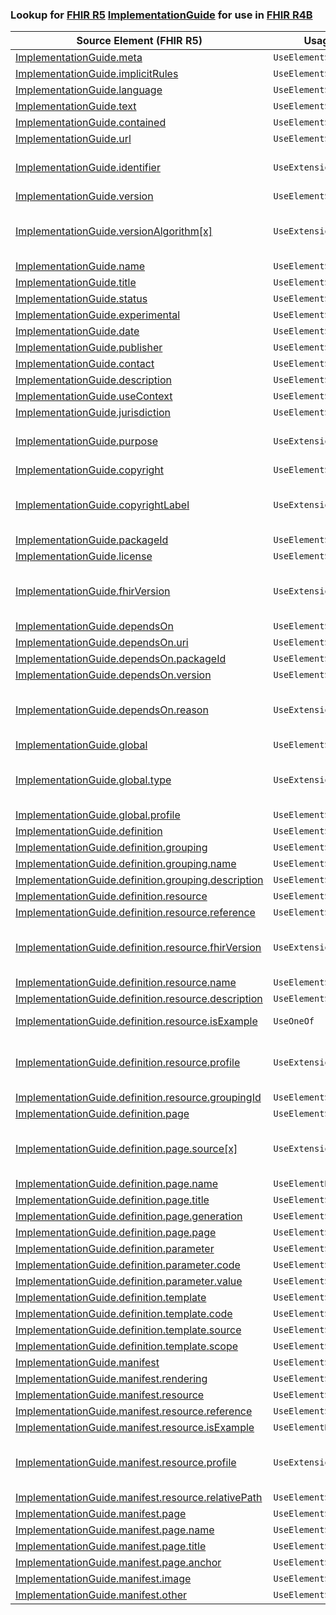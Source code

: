### Lookup for [FHIR R5](https://hl7.org/fhir/R5/) [ImplementationGuide](https://hl7.org/fhir/R5/ImplementationGuide.html) for use in [FHIR R4B](https://hl7.org/fhir/R4B/)

| Source Element (FHIR R5) | Usage | Target |
| -------------- | ----- | ------ |
| [ImplementationGuide.meta](https://hl7.org/fhir/R5/ImplementationGuide.html#resource) | `UseElementSameName` | [ImplementationGuide.meta](https://hl7.org/fhir/R4B/ImplementationGuide.html#resource) |
| [ImplementationGuide.implicitRules](https://hl7.org/fhir/R5/ImplementationGuide.html#resource) | `UseElementSameName` | [ImplementationGuide.implicitRules](https://hl7.org/fhir/R4B/ImplementationGuide.html#resource) |
| [ImplementationGuide.language](https://hl7.org/fhir/R5/ImplementationGuide.html#resource) | `UseElementSameName` | [ImplementationGuide.language](https://hl7.org/fhir/R4B/ImplementationGuide.html#resource) |
| [ImplementationGuide.text](https://hl7.org/fhir/R5/ImplementationGuide.html#resource) | `UseElementSameName` | [ImplementationGuide.text](https://hl7.org/fhir/R4B/ImplementationGuide.html#resource) |
| [ImplementationGuide.contained](https://hl7.org/fhir/R5/ImplementationGuide.html#resource) | `UseElementSameName` | [ImplementationGuide.contained](https://hl7.org/fhir/R4B/ImplementationGuide.html#resource) |
| [ImplementationGuide.url](https://hl7.org/fhir/R5/ImplementationGuide.html#resource) | `UseElementSameName` | [ImplementationGuide.url](https://hl7.org/fhir/R4B/ImplementationGuide.html#resource) |
| [ImplementationGuide.identifier](https://hl7.org/fhir/R5/ImplementationGuide.html#resource) | `UseExtension` | [http://hl7.org/fhir/5.0/StructureDefinition/extension-ImplementationGuide.identifier](StructureDefinition-ext-R5-ImplementationGuide.identifier.html) |
| [ImplementationGuide.version](https://hl7.org/fhir/R5/ImplementationGuide.html#resource) | `UseElementSameName` | [ImplementationGuide.version](https://hl7.org/fhir/R4B/ImplementationGuide.html#resource) |
| [ImplementationGuide.versionAlgorithm[x]](https://hl7.org/fhir/R5/ImplementationGuide.html#resource) | `UseExtension` | [http://hl7.org/fhir/5.0/StructureDefinition/extension-ImplementationGuide.versionAlgorithm](StructureDefinition-ext-R5-ImplementationGuide.versionAlgorithm.html) |
| [ImplementationGuide.name](https://hl7.org/fhir/R5/ImplementationGuide.html#resource) | `UseElementSameName` | [ImplementationGuide.name](https://hl7.org/fhir/R4B/ImplementationGuide.html#resource) |
| [ImplementationGuide.title](https://hl7.org/fhir/R5/ImplementationGuide.html#resource) | `UseElementSameName` | [ImplementationGuide.title](https://hl7.org/fhir/R4B/ImplementationGuide.html#resource) |
| [ImplementationGuide.status](https://hl7.org/fhir/R5/ImplementationGuide.html#resource) | `UseElementSameName` | [ImplementationGuide.status](https://hl7.org/fhir/R4B/ImplementationGuide.html#resource) |
| [ImplementationGuide.experimental](https://hl7.org/fhir/R5/ImplementationGuide.html#resource) | `UseElementSameName` | [ImplementationGuide.experimental](https://hl7.org/fhir/R4B/ImplementationGuide.html#resource) |
| [ImplementationGuide.date](https://hl7.org/fhir/R5/ImplementationGuide.html#resource) | `UseElementSameName` | [ImplementationGuide.date](https://hl7.org/fhir/R4B/ImplementationGuide.html#resource) |
| [ImplementationGuide.publisher](https://hl7.org/fhir/R5/ImplementationGuide.html#resource) | `UseElementSameName` | [ImplementationGuide.publisher](https://hl7.org/fhir/R4B/ImplementationGuide.html#resource) |
| [ImplementationGuide.contact](https://hl7.org/fhir/R5/ImplementationGuide.html#resource) | `UseElementSameName` | [ImplementationGuide.contact](https://hl7.org/fhir/R4B/ImplementationGuide.html#resource) |
| [ImplementationGuide.description](https://hl7.org/fhir/R5/ImplementationGuide.html#resource) | `UseElementSameName` | [ImplementationGuide.description](https://hl7.org/fhir/R4B/ImplementationGuide.html#resource) |
| [ImplementationGuide.useContext](https://hl7.org/fhir/R5/ImplementationGuide.html#resource) | `UseElementSameName` | [ImplementationGuide.useContext](https://hl7.org/fhir/R4B/ImplementationGuide.html#resource) |
| [ImplementationGuide.jurisdiction](https://hl7.org/fhir/R5/ImplementationGuide.html#resource) | `UseElementSameName` | [ImplementationGuide.jurisdiction](https://hl7.org/fhir/R4B/ImplementationGuide.html#resource) |
| [ImplementationGuide.purpose](https://hl7.org/fhir/R5/ImplementationGuide.html#resource) | `UseExtension` | [http://hl7.org/fhir/5.0/StructureDefinition/extension-ImplementationGuide.purpose](StructureDefinition-ext-R5-ImplementationGuide.purpose.html) |
| [ImplementationGuide.copyright](https://hl7.org/fhir/R5/ImplementationGuide.html#resource) | `UseElementSameName` | [ImplementationGuide.copyright](https://hl7.org/fhir/R4B/ImplementationGuide.html#resource) |
| [ImplementationGuide.copyrightLabel](https://hl7.org/fhir/R5/ImplementationGuide.html#resource) | `UseExtension` | [http://hl7.org/fhir/5.0/StructureDefinition/extension-ImplementationGuide.copyrightLabel](StructureDefinition-ext-R5-ImplementationGuide.copyrightLabel.html) |
| [ImplementationGuide.packageId](https://hl7.org/fhir/R5/ImplementationGuide.html#resource) | `UseElementSameName` | [ImplementationGuide.packageId](https://hl7.org/fhir/R4B/ImplementationGuide.html#resource) |
| [ImplementationGuide.license](https://hl7.org/fhir/R5/ImplementationGuide.html#resource) | `UseElementSameName` | [ImplementationGuide.license](https://hl7.org/fhir/R4B/ImplementationGuide.html#resource) |
| [ImplementationGuide.fhirVersion](https://hl7.org/fhir/R5/ImplementationGuide.html#resource) | `UseExtension` | [http://hl7.org/fhir/5.0/StructureDefinition/extension-ImplementationGuide.fhirVersion](StructureDefinition-ext-R5-ImplementationGuide.fhirVersion.html) |
| [ImplementationGuide.dependsOn](https://hl7.org/fhir/R5/ImplementationGuide.html#resource) | `UseElementSameName` | [ImplementationGuide.dependsOn](https://hl7.org/fhir/R4B/ImplementationGuide.html#resource) |
| [ImplementationGuide.dependsOn.uri](https://hl7.org/fhir/R5/ImplementationGuide.html#resource) | `UseElementSameName` | [ImplementationGuide.dependsOn.uri](https://hl7.org/fhir/R4B/ImplementationGuide.html#resource) |
| [ImplementationGuide.dependsOn.packageId](https://hl7.org/fhir/R5/ImplementationGuide.html#resource) | `UseElementSameName` | [ImplementationGuide.dependsOn.packageId](https://hl7.org/fhir/R4B/ImplementationGuide.html#resource) |
| [ImplementationGuide.dependsOn.version](https://hl7.org/fhir/R5/ImplementationGuide.html#resource) | `UseElementSameName` | [ImplementationGuide.dependsOn.version](https://hl7.org/fhir/R4B/ImplementationGuide.html#resource) |
| [ImplementationGuide.dependsOn.reason](https://hl7.org/fhir/R5/ImplementationGuide.html#resource) | `UseExtension` | [http://hl7.org/fhir/5.0/StructureDefinition/extension-ImplementationGuide.dependsOn.reason](StructureDefinition-ext-R5-ImplementationGuide.de.reason.html) |
| [ImplementationGuide.global](https://hl7.org/fhir/R5/ImplementationGuide.html#resource) | `UseElementSameName` | [ImplementationGuide.global](https://hl7.org/fhir/R4B/ImplementationGuide.html#resource) |
| [ImplementationGuide.global.type](https://hl7.org/fhir/R5/ImplementationGuide.html#resource) | `UseExtension` | [http://hl7.org/fhir/5.0/StructureDefinition/extension-ImplementationGuide.global.type](StructureDefinition-ext-R5-ImplementationGuide.gl.type.html) |
| [ImplementationGuide.global.profile](https://hl7.org/fhir/R5/ImplementationGuide.html#resource) | `UseElementSameName` | [ImplementationGuide.global.profile](https://hl7.org/fhir/R4B/ImplementationGuide.html#resource) |
| [ImplementationGuide.definition](https://hl7.org/fhir/R5/ImplementationGuide.html#resource) | `UseElementSameName` | [ImplementationGuide.definition](https://hl7.org/fhir/R4B/ImplementationGuide.html#resource) |
| [ImplementationGuide.definition.grouping](https://hl7.org/fhir/R5/ImplementationGuide.html#resource) | `UseElementSameName` | [ImplementationGuide.definition.grouping](https://hl7.org/fhir/R4B/ImplementationGuide.html#resource) |
| [ImplementationGuide.definition.grouping.name](https://hl7.org/fhir/R5/ImplementationGuide.html#resource) | `UseElementSameName` | [ImplementationGuide.definition.grouping.name](https://hl7.org/fhir/R4B/ImplementationGuide.html#resource) |
| [ImplementationGuide.definition.grouping.description](https://hl7.org/fhir/R5/ImplementationGuide.html#resource) | `UseElementSameName` | [ImplementationGuide.definition.grouping.description](https://hl7.org/fhir/R4B/ImplementationGuide.html#resource) |
| [ImplementationGuide.definition.resource](https://hl7.org/fhir/R5/ImplementationGuide.html#resource) | `UseElementSameName` | [ImplementationGuide.definition.resource](https://hl7.org/fhir/R4B/ImplementationGuide.html#resource) |
| [ImplementationGuide.definition.resource.reference](https://hl7.org/fhir/R5/ImplementationGuide.html#resource) | `UseElementSameName` | [ImplementationGuide.definition.resource.reference](https://hl7.org/fhir/R4B/ImplementationGuide.html#resource) |
| [ImplementationGuide.definition.resource.fhirVersion](https://hl7.org/fhir/R5/ImplementationGuide.html#resource) | `UseExtension` | [http://hl7.org/fhir/5.0/StructureDefinition/extension-ImplementationGuide.definition.resource.fhirVersion](StructureDefinition-ext-R5-ImplementationGuide.de.re.fhirVersion.html) |
| [ImplementationGuide.definition.resource.name](https://hl7.org/fhir/R5/ImplementationGuide.html#resource) | `UseElementSameName` | [ImplementationGuide.definition.resource.name](https://hl7.org/fhir/R4B/ImplementationGuide.html#resource) |
| [ImplementationGuide.definition.resource.description](https://hl7.org/fhir/R5/ImplementationGuide.html#resource) | `UseElementSameName` | [ImplementationGuide.definition.resource.description](https://hl7.org/fhir/R4B/ImplementationGuide.html#resource) |
| [ImplementationGuide.definition.resource.isExample](https://hl7.org/fhir/R5/ImplementationGuide.html#resource) | `UseOneOf` | [ImplementationGuide.definition.resource.example[x]](https://hl7.org/fhir/R4B/ImplementationGuide.html#resource)<br />[ImplementationGuide.definition.resource.example[x]](https://hl7.org/fhir/R4B/ImplementationGuide.html#resource) |
| [ImplementationGuide.definition.resource.profile](https://hl7.org/fhir/R5/ImplementationGuide.html#resource) | `UseExtension` | [http://hl7.org/fhir/5.0/StructureDefinition/extension-ImplementationGuide.definition.resource.profile](StructureDefinition-ext-R5-ImplementationGuide.de.re.profile.html) |
| [ImplementationGuide.definition.resource.groupingId](https://hl7.org/fhir/R5/ImplementationGuide.html#resource) | `UseElementSameName` | [ImplementationGuide.definition.resource.groupingId](https://hl7.org/fhir/R4B/ImplementationGuide.html#resource) |
| [ImplementationGuide.definition.page](https://hl7.org/fhir/R5/ImplementationGuide.html#resource) | `UseElementSameName` | [ImplementationGuide.definition.page](https://hl7.org/fhir/R4B/ImplementationGuide.html#resource) |
| [ImplementationGuide.definition.page.source[x]](https://hl7.org/fhir/R5/ImplementationGuide.html#resource) | `UseExtension` | [http://hl7.org/fhir/5.0/StructureDefinition/extension-ImplementationGuide.definition.page.source](StructureDefinition-ext-R5-ImplementationGuide.de.pa.source.html) |
| [ImplementationGuide.definition.page.name](https://hl7.org/fhir/R5/ImplementationGuide.html#resource) | `UseElementRenamed` | [ImplementationGuide.definition.page.name[x]](https://hl7.org/fhir/R4B/ImplementationGuide.html#resource) |
| [ImplementationGuide.definition.page.title](https://hl7.org/fhir/R5/ImplementationGuide.html#resource) | `UseElementSameName` | [ImplementationGuide.definition.page.title](https://hl7.org/fhir/R4B/ImplementationGuide.html#resource) |
| [ImplementationGuide.definition.page.generation](https://hl7.org/fhir/R5/ImplementationGuide.html#resource) | `UseElementSameName` | [ImplementationGuide.definition.page.generation](https://hl7.org/fhir/R4B/ImplementationGuide.html#resource) |
| [ImplementationGuide.definition.page.page](https://hl7.org/fhir/R5/ImplementationGuide.html#resource) | `UseElementSameName` | [ImplementationGuide.definition.page.page](https://hl7.org/fhir/R4B/ImplementationGuide.html#resource) |
| [ImplementationGuide.definition.parameter](https://hl7.org/fhir/R5/ImplementationGuide.html#resource) | `UseElementSameName` | [ImplementationGuide.definition.parameter](https://hl7.org/fhir/R4B/ImplementationGuide.html#resource) |
| [ImplementationGuide.definition.parameter.code](https://hl7.org/fhir/R5/ImplementationGuide.html#resource) | `UseElementSameName` | [ImplementationGuide.definition.parameter.code](https://hl7.org/fhir/R4B/ImplementationGuide.html#resource) |
| [ImplementationGuide.definition.parameter.value](https://hl7.org/fhir/R5/ImplementationGuide.html#resource) | `UseElementSameName` | [ImplementationGuide.definition.parameter.value](https://hl7.org/fhir/R4B/ImplementationGuide.html#resource) |
| [ImplementationGuide.definition.template](https://hl7.org/fhir/R5/ImplementationGuide.html#resource) | `UseElementSameName` | [ImplementationGuide.definition.template](https://hl7.org/fhir/R4B/ImplementationGuide.html#resource) |
| [ImplementationGuide.definition.template.code](https://hl7.org/fhir/R5/ImplementationGuide.html#resource) | `UseElementSameName` | [ImplementationGuide.definition.template.code](https://hl7.org/fhir/R4B/ImplementationGuide.html#resource) |
| [ImplementationGuide.definition.template.source](https://hl7.org/fhir/R5/ImplementationGuide.html#resource) | `UseElementSameName` | [ImplementationGuide.definition.template.source](https://hl7.org/fhir/R4B/ImplementationGuide.html#resource) |
| [ImplementationGuide.definition.template.scope](https://hl7.org/fhir/R5/ImplementationGuide.html#resource) | `UseElementSameName` | [ImplementationGuide.definition.template.scope](https://hl7.org/fhir/R4B/ImplementationGuide.html#resource) |
| [ImplementationGuide.manifest](https://hl7.org/fhir/R5/ImplementationGuide.html#resource) | `UseElementSameName` | [ImplementationGuide.manifest](https://hl7.org/fhir/R4B/ImplementationGuide.html#resource) |
| [ImplementationGuide.manifest.rendering](https://hl7.org/fhir/R5/ImplementationGuide.html#resource) | `UseElementSameName` | [ImplementationGuide.manifest.rendering](https://hl7.org/fhir/R4B/ImplementationGuide.html#resource) |
| [ImplementationGuide.manifest.resource](https://hl7.org/fhir/R5/ImplementationGuide.html#resource) | `UseElementSameName` | [ImplementationGuide.manifest.resource](https://hl7.org/fhir/R4B/ImplementationGuide.html#resource) |
| [ImplementationGuide.manifest.resource.reference](https://hl7.org/fhir/R5/ImplementationGuide.html#resource) | `UseElementSameName` | [ImplementationGuide.manifest.resource.reference](https://hl7.org/fhir/R4B/ImplementationGuide.html#resource) |
| [ImplementationGuide.manifest.resource.isExample](https://hl7.org/fhir/R5/ImplementationGuide.html#resource) | `UseElementRenamed` | [ImplementationGuide.manifest.resource.example[x]](https://hl7.org/fhir/R4B/ImplementationGuide.html#resource) |
| [ImplementationGuide.manifest.resource.profile](https://hl7.org/fhir/R5/ImplementationGuide.html#resource) | `UseExtension` | [http://hl7.org/fhir/5.0/StructureDefinition/extension-ImplementationGuide.manifest.resource.profile](StructureDefinition-ext-R5-ImplementationGuide.ma.re.profile.html) |
| [ImplementationGuide.manifest.resource.relativePath](https://hl7.org/fhir/R5/ImplementationGuide.html#resource) | `UseElementSameName` | [ImplementationGuide.manifest.resource.relativePath](https://hl7.org/fhir/R4B/ImplementationGuide.html#resource) |
| [ImplementationGuide.manifest.page](https://hl7.org/fhir/R5/ImplementationGuide.html#resource) | `UseElementSameName` | [ImplementationGuide.manifest.page](https://hl7.org/fhir/R4B/ImplementationGuide.html#resource) |
| [ImplementationGuide.manifest.page.name](https://hl7.org/fhir/R5/ImplementationGuide.html#resource) | `UseElementSameName` | [ImplementationGuide.manifest.page.name](https://hl7.org/fhir/R4B/ImplementationGuide.html#resource) |
| [ImplementationGuide.manifest.page.title](https://hl7.org/fhir/R5/ImplementationGuide.html#resource) | `UseElementSameName` | [ImplementationGuide.manifest.page.title](https://hl7.org/fhir/R4B/ImplementationGuide.html#resource) |
| [ImplementationGuide.manifest.page.anchor](https://hl7.org/fhir/R5/ImplementationGuide.html#resource) | `UseElementSameName` | [ImplementationGuide.manifest.page.anchor](https://hl7.org/fhir/R4B/ImplementationGuide.html#resource) |
| [ImplementationGuide.manifest.image](https://hl7.org/fhir/R5/ImplementationGuide.html#resource) | `UseElementSameName` | [ImplementationGuide.manifest.image](https://hl7.org/fhir/R4B/ImplementationGuide.html#resource) |
| [ImplementationGuide.manifest.other](https://hl7.org/fhir/R5/ImplementationGuide.html#resource) | `UseElementSameName` | [ImplementationGuide.manifest.other](https://hl7.org/fhir/R4B/ImplementationGuide.html#resource) |
